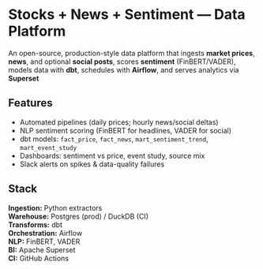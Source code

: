 # Stocks + News + Sentiment — Data Platform

An open-source, production-style data platform that ingests **market prices**, **news**, and optional **social posts**, scores **sentiment** (FinBERT/VADER), models data with **dbt**, schedules with **Airflow**, and serves analytics via **Superset**

## Features
- Automated pipelines (daily prices; hourly news/social deltas)
- NLP sentiment scoring (FinBERT for headlines, VADER for social)
- dbt models: `fact_price`, `fact_news`, `mart_sentiment_trend`, `mart_event_study`
- Dashboards: sentiment vs price, event study, source mix
- Slack alerts on spikes & data-quality failures

## Stack
**Ingestion:** Python extractors \
**Warehouse:** Postgres (prod) / DuckDB (CI)\
**Transforms:** dbt \
**Orchestration:** Airflow \
**NLP:** FinBERT, VADER\
**BI:** Apache Superset\
**CI:** GitHub Actions 